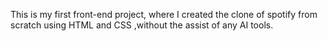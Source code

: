 This is my first front-end project, where I created the clone of spotify from scratch using HTML and CSS ,without the assist of any AI tools.

